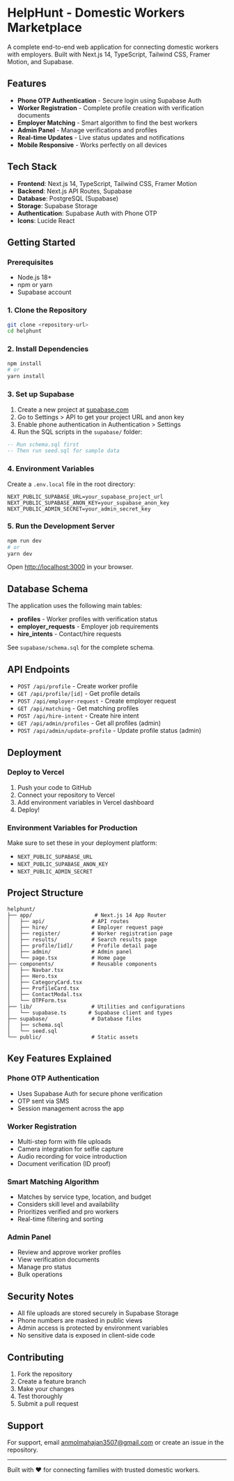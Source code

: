 # HelpHunt - Domestic Workers Marketplace

A complete end-to-end web application for connecting domestic workers with employers. Built with Next.js 14, TypeScript, Tailwind CSS, Framer Motion, and Supabase.

## Features

- **Phone OTP Authentication** - Secure login using Supabase Auth
- **Worker Registration** - Complete profile creation with verification documents
- **Employer Matching** - Smart algorithm to find the best workers
- **Admin Panel** - Manage verifications and profiles
- **Real-time Updates** - Live status updates and notifications
- **Mobile Responsive** - Works perfectly on all devices

## Tech Stack

- **Frontend**: Next.js 14, TypeScript, Tailwind CSS, Framer Motion
- **Backend**: Next.js API Routes, Supabase
- **Database**: PostgreSQL (Supabase)
- **Storage**: Supabase Storage
- **Authentication**: Supabase Auth with Phone OTP
- **Icons**: Lucide React

## Getting Started

### Prerequisites

- Node.js 18+ 
- npm or yarn
- Supabase account

### 1. Clone the Repository

```bash
git clone <repository-url>
cd helphunt
```

### 2. Install Dependencies

```bash
npm install
# or
yarn install
```

### 3. Set up Supabase

1. Create a new project at [supabase.com](https://supabase.com)
2. Go to Settings > API to get your project URL and anon key
3. Enable phone authentication in Authentication > Settings
4. Run the SQL scripts in the `supabase/` folder:

```sql
-- Run schema.sql first
-- Then run seed.sql for sample data
```

### 4. Environment Variables

Create a `.env.local` file in the root directory:

```env
NEXT_PUBLIC_SUPABASE_URL=your_supabase_project_url
NEXT_PUBLIC_SUPABASE_ANON_KEY=your_supabase_anon_key
NEXT_PUBLIC_ADMIN_SECRET=your_admin_secret_key
```

### 5. Run the Development Server

```bash
npm run dev
# or
yarn dev
```

Open [http://localhost:3000](http://localhost:3000) in your browser.

## Database Schema

The application uses the following main tables:

- **profiles** - Worker profiles with verification status
- **employer_requests** - Employer job requirements
- **hire_intents** - Contact/hire requests

See `supabase/schema.sql` for the complete schema.

## API Endpoints

- `POST /api/profile` - Create worker profile
- `GET /api/profile/[id]` - Get profile details
- `POST /api/employer-request` - Create employer request
- `GET /api/matching` - Get matching profiles
- `POST /api/hire-intent` - Create hire intent
- `GET /api/admin/profiles` - Get all profiles (admin)
- `POST /api/admin/update-profile` - Update profile status (admin)

## Deployment

### Deploy to Vercel

1. Push your code to GitHub
2. Connect your repository to Vercel
3. Add environment variables in Vercel dashboard
4. Deploy!

### Environment Variables for Production

Make sure to set these in your deployment platform:

- `NEXT_PUBLIC_SUPABASE_URL`
- `NEXT_PUBLIC_SUPABASE_ANON_KEY`
- `NEXT_PUBLIC_ADMIN_SECRET`

## Project Structure

```
helphunt/
├── app/                    # Next.js 14 App Router
│   ├── api/               # API routes
│   ├── hire/              # Employer request page
│   ├── register/          # Worker registration page
│   ├── results/           # Search results page
│   ├── profile/[id]/      # Profile detail page
│   ├── admin/             # Admin panel
│   └── page.tsx           # Home page
├── components/            # Reusable components
│   ├── Navbar.tsx
│   ├── Hero.tsx
│   ├── CategoryCard.tsx
│   ├── ProfileCard.tsx
│   ├── ContactModal.tsx
│   └── OTPForm.tsx
├── lib/                   # Utilities and configurations
│   └── supabase.ts       # Supabase client and types
├── supabase/              # Database files
│   ├── schema.sql
│   └── seed.sql
└── public/                # Static assets
```

## Key Features Explained

### Phone OTP Authentication
- Uses Supabase Auth for secure phone verification
- OTP sent via SMS
- Session management across the app

### Worker Registration
- Multi-step form with file uploads
- Camera integration for selfie capture
- Audio recording for voice introduction
- Document verification (ID proof)

### Smart Matching Algorithm
- Matches by service type, location, and budget
- Considers skill level and availability
- Prioritizes verified and pro workers
- Real-time filtering and sorting

### Admin Panel
- Review and approve worker profiles
- View verification documents
- Manage pro status
- Bulk operations

## Security Notes

- All file uploads are stored securely in Supabase Storage
- Phone numbers are masked in public views
- Admin access is protected by environment variables
- No sensitive data is exposed in client-side code

## Contributing

1. Fork the repository
2. Create a feature branch
3. Make your changes
4. Test thoroughly
5. Submit a pull request


## Support

For support, email anmolmahajan3507@gmail.com or create an issue in the repository.

---

Built with ❤️ for connecting families with trusted domestic workers.
